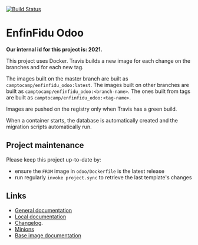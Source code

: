 [![Build Status](https://travis-ci.com/camptocamp/enfinfidu_odoo.svg?token=3A3ZhwttEcmdqp7JzQb7&branch=master)](https://travis-ci.com/camptocamp/enfinfidu_odoo)

# EnfinFidu Odoo

**Our internal id for this project is: 2021.**

This project uses Docker.
Travis builds a new image for each change on the branches and for each new tag.

The images built on the master branch are built as `camptocamp/enfinfidu_odoo:latest`.
The images built on other branches are built as `camptocamp/enfinfidu_odoo:<branch-name>`.
The ones built from tags are built as `camptocamp/enfinfidu_odoo:<tag-name>`.

Images are pushed on the registry only when Travis has a green build.

When a container starts, the database is automatically created and the
migration scripts automatically run.

## Project maintenance

Please keep this project up-to-date by:

* ensure the `FROM` image in `odoo/Dockerfile` is the latest release
* run regularly `invoke project.sync` to retrieve the last template's changes

## Links

* [General documentation](./docs/README.md)
* [Local documentation](./docs/README.local.md)
* [Changelog](HISTORY.rst).
* [Minions](https://enfinfidu_odoo.odoo-test.camptocamp.ch)
* [Base image documentation](https://github.com/camptocamp/docker-odoo-project)
